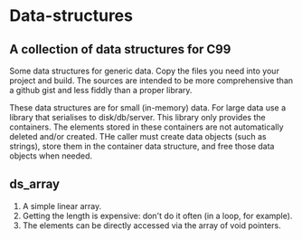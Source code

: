 # Data-structures
## A collection of data structures for C99

Some data structures for generic data. Copy the files you need into your project and build. The sources are intended to be more comprehensive than a github gist and less fiddly than a proper library.

These data structures are for small (in-memory) data. For large data use a library that serialises to disk/db/server. This library only provides the containers. The elements stored in these containers are not automatically deleted and/or created. THe caller must create data objects (such as strings), store them in the container data structure, and free those data objects when needed.

## ds_array
1. A simple linear array.
2. Getting the length is expensive: don't do it often (in a loop, for example).
3. The elements can be directly accessed via the array of void pointers.
